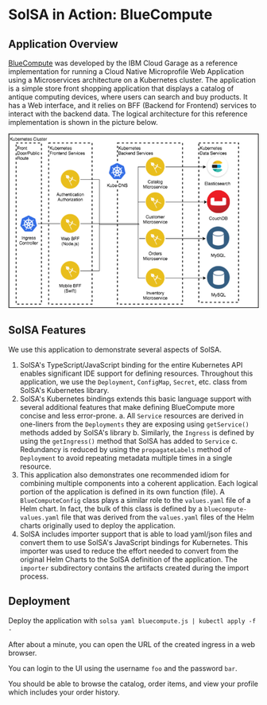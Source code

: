 <!--
#
# Copyright 2019 IBM Corporation
#
# Licensed under the Apache License, Version 2.0 (the "License");
# you may not use this file except in compliance with the License.
# You may obtain a copy of the License at
#
#     http://www.apache.org/licenses/LICENSE-2.0
#
# Unless required by applicable law or agreed to in writing, software
# distributed under the License is distributed on an "AS IS" BASIS,
# WITHOUT WARRANTIES OR CONDITIONS OF ANY KIND, either express or implied.
# See the License for the specific language governing permissions and
# limitations under the License.
-->

# SolSA in Action: BlueCompute

## Application Overview

[BlueCompute](https://github.com/ibm-cloud-architecture/refarch-cloudnative-kubernetes) was developed by the IBM Cloud Garage as a reference implementation for running a Cloud Native Microprofile Web Application using a Microservices architecture on a Kubernetes cluster. The application is a simple store front shopping application that displays a catalog of antique computing devices, where users can search and buy products.  It has a Web interface, and it relies on BFF (Backend for Frontend) services to interact with the backend data. The logical architecture for this reference implementation is shown in the picture below.

<p align="center">
    <img src="images/bluecompute_ce.png">
</p>

## SolSA Features

We use this application to demonstrate several aspects of SolSA.
1. SolSA's TypeScript/JavaScript binding for the entire Kubernetes API enables significant IDE support for defining resources.  Throughout this application, we use the `Deployment`, `ConfigMap`, `Secret`, etc. class from SolSA's Kubernetes library.
2. SolSA's Kubernetes bindings extends this basic language support with several additional features that
make defining BlueCompute more concise and less error-prone.
   a. All `Service` resources are derived in one-liners from the `Deployments` they are exposing using `getService()`
      methods added by SolSA's library
   b. Similarly, the `Ingress` is defined by using the `getIngress()` method that SolSA has added to `Service`
   c. Redundancy is reduced by using the `propagateLabels` method of `Deployment` to avoid repeating metadata
      multiple times in a single resource.
3. This application also demonstrates one recommended idiom for combining multiple components into a coherent
   application.  Each logical portion of the application is defined in its own function (file). A `BlueComputeConfig`
   class plays a similar role to the `values.yaml` file of a Helm chart. In fact, the bulk of this class is defined
   by a `bluecompute-values.yaml` file that was derived from the `values.yaml` files of the Helm charts originally
   used to deploy the application.
4. SolSA includes importer support that is able to load yaml/json files and convert them to use SolSA's
   JavaScript bindings for Kubernetes.  This importer was used to reduce the effort needed to convert from
   the original Helm Charts to the SolSA definition of the application.  The `importer` subdirectory contains
   the artifacts created during the import process.

## Deployment

Deploy the application with `solsa yaml bluecompute.js | kubectl apply -f -`

After about a minute, you can open the URL of the created ingress
in a web browser.

You can login to the UI using the username `foo` and the password `bar`.

You should be able to browse the catalog, order items, and view your
profile which includes your order history.
